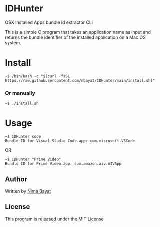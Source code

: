 # IDHunter
OSX Installed Apps bundle id extractor CLi

This is a simple C program that takes an application name as input and returns the bundle identifier of the installed application on a Mac OS system.

# Install

```console
~$ /bin/bash -c "$(curl -fsSL https://raw.githubusercontent.com/nbayat/IDHunter/main/install.sh)"
```

### Or manually

```console
~$ ./install.sh
```

# Usage

```console
~$ IDHunter code
Bundle ID for Visual Studio Code.app: com.microsoft.VSCode
```

OR

```console
~$ IDHunter "Prime Video"
Bundle ID for Prime Video.app: com.amazon.aiv.AIVApp
```




## Author

Written by [Nima Bayat](https://github.com/nbayat)

## License

This program is released under the [MIT License](https://github.com/nbayat/IDHunter/blob/main/LICENSE)
